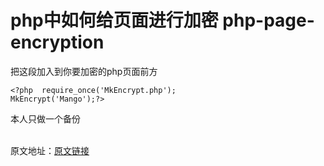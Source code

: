 <h1>php中如何给页面进行加密
php-page-encryption</h1>
把这段加入到你要加密的php页面前方
<pre><code>&lt;?php  require_once(&#39;MkEncrypt.php&#39;);
MkEncrypt(&#39;Mango&#39;);?&gt;
</code></pre>
<p>本人只做一个备份</p>
</br>
原文地址：<a href="http://wyz-math.cn/index.php/PHP/720.html">原文链接</a>
</p>
